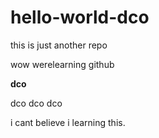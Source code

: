 # hello-world-dco
this is just another repo

wow werelearning github

**dco**


dco
dco
dco

i cant believe i learning this.
